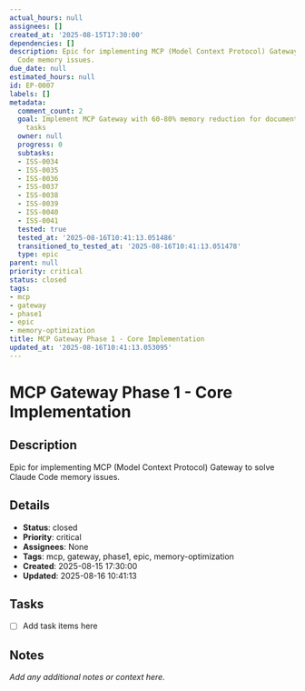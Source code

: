 ```yaml
---
actual_hours: null
assignees: []
created_at: '2025-08-15T17:30:00'
dependencies: []
description: Epic for implementing MCP (Model Context Protocol) Gateway to solve Claude
  Code memory issues.
due_date: null
estimated_hours: null
id: EP-0007
labels: []
metadata:
  comment_count: 2
  goal: Implement MCP Gateway with 60-80% memory reduction for document processing
    tasks
  owner: null
  progress: 0
  subtasks:
  - ISS-0034
  - ISS-0035
  - ISS-0036
  - ISS-0037
  - ISS-0038
  - ISS-0039
  - ISS-0040
  - ISS-0041
  tested: true
  tested_at: '2025-08-16T10:41:13.051486'
  transitioned_to_tested_at: '2025-08-16T10:41:13.051478'
  type: epic
parent: null
priority: critical
status: closed
tags:
- mcp
- gateway
- phase1
- epic
- memory-optimization
title: MCP Gateway Phase 1 - Core Implementation
updated_at: '2025-08-16T10:41:13.053095'
---
```


# MCP Gateway Phase 1 - Core Implementation

## Description
Epic for implementing MCP (Model Context Protocol) Gateway to solve Claude Code memory issues.

## Details
- **Status**: closed
- **Priority**: critical
- **Assignees**: None
- **Tags**: mcp, gateway, phase1, epic, memory-optimization
- **Created**: 2025-08-15 17:30:00
- **Updated**: 2025-08-16 10:41:13

## Tasks
- [ ] Add task items here

## Notes
_Add any additional notes or context here._
